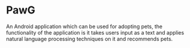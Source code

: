 # PawG
An Android application which can be used for adopting pets, the functionality of the application is it takes users input as a text and applies natural language processing techniques on it and recommends pets.
